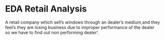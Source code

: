 # EDA Retail Analysis
A retail company which sell’s windows through an dealer’s medium,and they feel’s they are losing business due to improper performance of the dealer so  we have to find out non performing dealer’.
